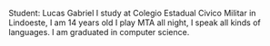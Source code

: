 Student: Lucas Gabriel I study at Colegio Estadual Civico Militar in Lindoeste, I am 14 years old I play MTA all night, I speak all kinds of languages. I am graduated in computer science.
